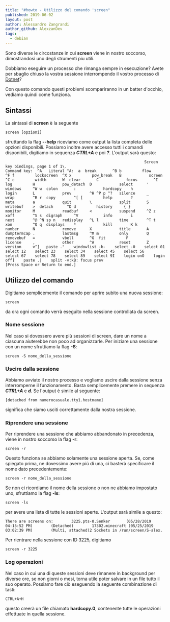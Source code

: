 ```yaml
---
title: "#howto - Utilizzo del comando 'screen"
published: 2019-06-02
layout: post
author: Alessandro Zangrandi
author_github: AlexzanDev
tags:
  - debian
---
```

Sono diverse le circostanze in cui **screen** viene in nostro soccorso, dimostrandosi uno degli strumenti piu utili.

Dobbiamo eseguire un processo che rimanga sempre in esecuzione? Avete per sbaglio chiuso la vostra sessione interrompendo il vostro processo di [Dotnet](https://linuxhub.it/article/howto-installare-net-core-su-debian)?

Con questo comando questi problemi scompariranno in un batter d'occhio, vediamo quindi come funziona.

## Sintassi

La sintassi di **screen** è la seguente

    screen [opzioni]

sfruttando la flag **--help** riceviamo come output la lista completa delle opzioni disponibili. Possiamo inoltre avere accesso tutti i comandi disponibili, digitiamo in sequenza **_CTRL+A_** e poi **_?_**. L'output sarà questo:

                                                                 Screen key bindings, page 1 of 1\.                                                             Command key:  ^A   Literal ^A:  a  break       ^B b         flow        ^F f         lockscreen  ^X x         pow_break   B            screen      ^C c         width       W  clear       C            focus       ^I           log         H            pow_detach  D            select      '            windows     ^W w  colon       :            hardcopy    h            login       L            prev        ^H ^P p ^?   silence     _            wrap        ^R r  copy        ^[ [         help        ?            meta        a            quit        \            split       S            writebuf    >  detach      ^D d         history     { }          monitor     M            readbuf     <            suspend     ^Z z         xoff        ^S s  digraph     ^V           info        i            next        ^@ ^N sp n   redisplay   ^L l         time        ^T t         xon         ^Q q  displays    *            kill        K k          number      N            remove      X            title       A  dumptermcap .            lastmsg     ^M m         only        Q            removebuf   =            vbell       ^G  fit         F            license     ,            other       ^A           reset       Z            version     v^]   paste ."    windowlist -b-    select -0    select 01    select 12    select 23    select 34    select 45    select 56    select 67    select 78    select 89    select 9I    login onO    login off]    paste .|    split -v:kB: focus prev                                                              [Press Space or Return to end.]

## Utilizzo del comando

Digitiamo semplicemente il comando per aprire subito una nuova sessione:

    screen

da ora ogni comando verrà eseguito nella sessione controllata da screen.

### Nome sessione

Nel caso si dovessero avere più sessioni di screen, dare un nome a ciascuna aiuterebbe non poco ad organizzarle. Per iniziare una sessione con un nome sfruttiamo la flag **-S**:

    screen -S nome_della_sessione

### Uscire dalla sessione

Abbiamo avviato il nostro processo e vogliamo uscire dalla sessione senza interromperne il funzionamento. Basta semplicemente premere in sequenza _**CTRL+A**_ e _**d**_. Se l'output è simile al seguente:

    [detached from numerocasuale.tty1.hostname]

significa che siamo usciti correttamente dalla nostra sessione.

### Riprendere una sessione

Per riprendere una sessione che abbiamo abbandonato in precedenza, viene in nostro soccorso la flag **-r**:

    screen -r

Questo funziona se abbiamo solamente una sessione aperta. Se, come spiegato prima, ne dovessimo avere più di una, ci basterà specificare il nome dato precedentemente:

    screen -r nome_della_sessione

Se non ci ricordiamo il nome della sessione o non ne abbiamo impostato uno, sfruttiamo la flag **-ls**:

    screen -ls

per avere una lista di tutte le sessioni aperte. L'output sarà simile a questo:

    There are screens on:        3225.pts-0.Senker       (05/28/2019 04:15:52 PM)        (Detached)        17302.minecraft (05/25/2019 03:02:39 PM)        (Multi, attached)2 Sockets in /run/screen/S-alex.

Per rientrare nella sessione con ID 3225, digitiamo

    screen -r 3225

### Log operazioni

Nel caso in cui una di queste sessioni deve rimanere in background per diverse ore, se non giorni o mesi, torna utile poter salvare in un file tutto il suo operato. Possiamo fare ciò eseguendo la seguente combinazione di tasti:

    CTRL+A+H

questo creerà un file chiamato **hardcopy.0**, contenente tutte le operazioni effettuate in quella sessione.